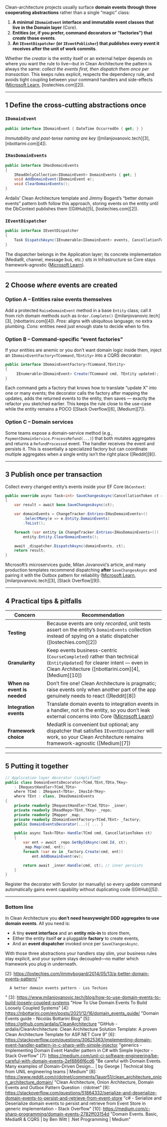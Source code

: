 Clean-architecture projects usually surface **domain events through three cooperating abstractions** rather than a single “magic” class:

1. **A minimal `IDomainEvent` interface and immutable event classes that live in the Domain layer** (Core).
2. **Entities (or, if you prefer, command decorators or “factories”) that *create* those events**.
3. **An `IEventDispatcher` (or `IEventPublisher`) that *publishes* every event it receives after the unit of work commits**.

Whether the *creator* is the entity itself or an external helper depends on where you want the rule to live—but in Clean Architecture the pattern is always the same: *collect the events first, then dispatch them once per transaction*. This keeps rules explicit, respects the dependency rule, and avoids tight coupling between your command handlers and side-effects ([Microsoft Learn][1], [lostechies.com][2]).

---

## 1  Define the cross-cutting abstractions once

### `IDomainEvent`

```csharp
public interface IDomainEvent { DateTime OccurredOn { get; } }
```

*Immutability and past-tense naming are key* ([milanjovanovic.tech][3], [nbottarini.com][4]).

### `IHasDomainEvents`

```csharp
public interface IHasDomainEvents
{
    IReadOnlyCollection<IDomainEvent> DomainEvents { get; }
    void AddDomainEvent(IDomainEvent e);
    void ClearDomainEvents();
}
```

Ardalis’ Clean Architecture template and Jimmy Bogard’s “better domain events” pattern both follow this approach, storing events on the entity until the DbContext publishes them ([GitHub][5], [lostechies.com][2]).

### `IEventDispatcher`

```csharp
public interface IEventDispatcher
{
    Task DispatchAsync(IEnumerable<IDomainEvent> events, CancellationToken ct);
}
```

The dispatcher belongs in the Application layer; its concrete implementation (MediatR, channel, message bus, etc.) sits in Infrastructure so Core stays framework-agnostic ([Microsoft Learn][1]).

---

## 2  Choose *where* events are **created**

### Option A – Entities raise events themselves

Add a protected `RaiseDomainEvent` method in a base `Entity` class; call it from rich domain methods such as `Order.Complete()` ([milanjovanovic.tech][3], [nbottarini.com][4]).
*Pros:* aligns with ubiquitous language; no extra plumbing.
*Cons:* entities need just enough state to decide when to fire.

### Option B – **Command-specific “event factories”**

If your entities are anemic or you don’t want domain logic inside them, inject an `IDomainEventFactory<TCommand,TEntity>` into a CQRS decorator:

```csharp
public interface IDomainEventFactory<TCommand,TEntity>
{
     IEnumerable<IDomainEvent> Create(TCommand cmd, TEntity updated);
}
```

Each command gets a factory that knows how to translate “update X” into one or many events; the decorator calls the factory after mapping the updates, adds the returned events to the entity, then saves — exactly the refactor you sketched earlier. This keeps the rule close to the use-case while the entity remains a POCO ([Stack Overflow][6], [Medium][7]).

### Option C – Domain services

Some teams expose a domain-service method (e.g., `PaymentDomainService.ProcessRefund(...)`) that both mutates aggregates and returns a `RefundProcessed` event. The handler receives the event and persists it. This is essentially a specialized factory but can coordinate multiple aggregates when a single entity isn’t the right place ([Reddit][8]).

---

## 3  Publish once per transaction

Collect every changed entity’s events inside your EF Core `DbContext`:

```csharp
public override async Task<int> SaveChangesAsync(CancellationToken ct = default)
{
    var result = await base.SaveChangesAsync(ct);

    var domainEvents = ChangeTracker.Entries<IHasDomainEvents>()
        .SelectMany(e => e.Entity.DomainEvents)
        .ToList();

    foreach (var entity in ChangeTracker.Entries<IHasDomainEvents>())
        entity.Entity.ClearDomainEvents();

    await _dispatcher.DispatchAsync(domainEvents, ct);
    return result;
}
```

Microsoft’s microservices guide, Milan Jovanović’s article, and many production templates recommend dispatching **after** `SaveChangesAsync` and pairing it with the Outbox pattern for reliability ([Microsoft Learn][1], [milanjovanovic.tech][3], [Stack Overflow][9]).

---

## 4  Practical tips & pitfalls

| Concern                     | Recommendation                                                                                                                                                               |
| --------------------------- | ---------------------------------------------------------------------------------------------------------------------------------------------------------------------------- |
| **Testing**                 | Because events are only *recorded*, unit tests assert on the entity’s `DomainEvents` collection instead of spying on a static dispatcher ([lostechies.com][2])               |
| **Granularity**             | Keep events business-centric (`CourseCompleted`) rather than technical (`EntityUpdated`) for clearer intent — even in Clean Architecture ([nbottarini.com][4], [Medium][10]) |
| **When no event is needed** | Don’t fire one! Clean Architecture is pragmatic; raise events only when another part of the app genuinely needs to react ([Reddit][8])                                       |
| **Integration events**      | Translate domain events to integration events in a handler, not in the entity, so you don’t leak external concerns into Core ([Microsoft Learn][1])                          |
| **Framework choice**        | MediatR is convenient but optional; any dispatcher that satisfies `IEventDispatcher` will work, so your Clean Architecture remains framework-agnostic ([Medium][7])          |

---

## 5  Putting it together

```csharp
// Application layer decorator (simplified)
public class DomainEventsDecorator<TCmd,TEnt,TDto,TKey>
    : IRequestHandler<TCmd,TDto>
    where TCmd : IRequest<TDto>, IHasId<TKey>
    where TEnt : class, IHasDomainEvents
{
    private readonly IRequestHandler<TCmd,TDto> _inner;
    private readonly IReadRepo<TEnt,TKey> _repo;
    private readonly IMapper _map;
    private readonly IDomainEventFactory<TCmd,TEnt> _factory;
    public DomainEventsDecorator(...){ ... }

    public async Task<TDto> Handle(TCmd cmd, CancellationToken ct)
    {
        var ent = await _repo.GetByIdAsync(cmd.Id, ct);
        _map.Map(cmd, ent);
        foreach (var ev in _factory.Create(cmd, ent))
            ent.AddDomainEvent(ev);

        return await _inner.Handle(cmd, ct); // inner persists
    }
}
```

Register the decorator with Scrutor (or manually) so every update command automatically gains event capability without duplicating code ([GitHub][5]).

---

### Bottom line

In Clean Architecture you **don’t need heavyweight DDD aggregates to use domain events**.
All you need is:

* A tiny **event interface** and an **entity mix-in** to store them,
* Either the entity itself **or** a pluggable **factory** to create events,
* And an **event dispatcher** invoked once per `SaveChangesAsync`.

With those three abstractions your handlers stay slim, your business rules stay explicit, and your system stays decoupled—no matter which framework you plug in underneath.

[1]: https://learn.microsoft.com/en-us/dotnet/architecture/microservices/microservice-ddd-cqrs-patterns/domain-events-design-implementation "Domain events: Design and implementation - .NET | Microsoft Learn"
[2]: https://lostechies.com/jimmybogard/2014/05/13/a-better-domain-events-pattern/ "
    
      A better domain events pattern · Los Techies
    
  "
[3]: https://www.milanjovanovic.tech/blog/how-to-use-domain-events-to-build-loosely-coupled-systems "How To Use Domain Events To Build Loosely Coupled Systems"
[4]: https://nbottarini.com/en/posts/2021/12/16/domain_events_guide/ "Domain Events guide - Nicolás Bottarini Blog"
[5]: https://github.com/ardalis/CleanArchitecture "GitHub - ardalis/CleanArchitecture: Clean Architecture Solution Template: A proven Clean Architecture Template for ASP.NET Core 9"
[6]: https://stackoverflow.com/questions/30625363/implementing-domain-event-handler-pattern-in-c-sharp-with-simple-injector "generics - Implementing Domain Event Handler pattern in C# with Simple Injector - Stack Overflow"
[7]: https://medium.com/unil-ci-software-engineering/be-careful-with-domain-events-2ef8866f6cd6 "Be careful with Domain Events. Many examples of Domain-Driven Design… | by George | Technical blog from UNIL engineering teams | Medium"
[8]: https://www.reddit.com/r/dotnet/comments/1auqr51/clean_architecture_onion_architecture_domain/ "Clean Architecture, Onion Architecture, Domain Events and Outbox Pattern Question : r/dotnet"
[9]: https://stackoverflow.com/questions/51864332/serialize-and-deserialize-domain-events-to-persist-and-retrieve-from-event-store "c# - Serialize and Deserialize domain events to persist and retrieve from Event Store in generic implementation - Stack Overflow"
[10]: https://medium.com/c-sharp-programming/domain-events-2782ff03154d "Domain Events. Basic,  MediatR & CQRS | by Ben Witt | .Net Programming | Medium"

